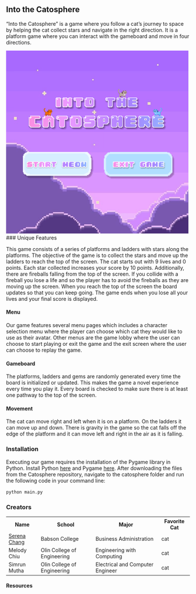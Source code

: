 ## Into the Catosphere

“Into the Catosphere” is a game where you follow a cat’s journey to space by helping the cat collect stars and navigate in the right direction. It is a platform game where you can interact with the gameboard and move in four directions.

<img src="startscreen.png" width="500" />
### Unique Features

This game consists of a series of platforms and ladders with stars along the platforms. The objective of the game is to collect the stars and move up the ladders to reach the top of the screen. The cat starts out with 9 lives and 0 points. Each star collected increases your score by 10 points. Additionally, there are fireballs falling from the top of the screen. If you collide with a fireball you lose a life and so the player has to avoid the fireballs as they are moving up the screen. When you reach the top of the screen the board updates so that you can keep going. The game ends when you lose all your lives and your final score is displayed.

#### Menu

Our game features several menu pages which includes a character selection menu where the player can choose which cat they would like to use as their avatar. Other menus are the game lobby where the user can choose to start playing or exit the game and the exit screen where the user can choose to replay the game.

#### Gameboard
The platforms, ladders and gems are randomly generated every time the board is initialized or updated. This makes the game a novel experience every time you play it. Every board is checked to make sure there is at least one pathway to the top of the screen.

#### Movement
The cat can move right and left when it is on a platform. On the ladders it can move up and down. There is gravity in the game so the cat falls off the edge of the platform and it can move left and right in the air as it is falling.

### Installation
Executing our game requires the installation of the Pygame library in Python. Install Python [here](https://www.python.org/downloads/) and Pygame [here](https://www.pygame.org/wiki/GettingStarted).
After downloading the files from the Catosphere repository, navigate to the catosphere folder and run the following code in your command line:
```bash
python main.py
```

### Creators

<table style="width:100%">
  <tr>
    <th>Name</th>
    <th>School</th>
    <th>Major</th>
    <th>Favorite Cat</th>
  </tr>
  <tr>
    <td><a href="https://www.linkedin.com/in/serenachang1/">Serena Chang</a></td>
    <td>Babson College</td>
    <td>Business Administration</td>
    <td>cat</td>
  </tr>
  <tr>
    <td>Melody Chiu</td>
    <td>Olin College of Engineering</td>
    <td>Engineering with Computing</td>
    <td>cat</td>
  </tr>
  <tr>
    <td>Simrun Mutha</td>
    <td>Olin College of Engineering</td>
    <td>Electrical and Computer Engineer</td>
    <td>cat</td>
    
  </tr>
</table>

#### Resources
